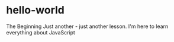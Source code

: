 # hello-world
The Beginning
Just another - just another lesson.
I'm here to learn everything about JavaScript 
